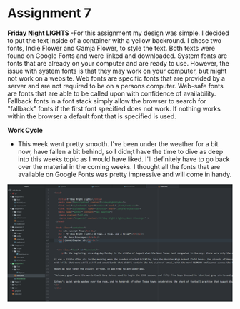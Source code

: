 # Assignment 7

**Friday Night LIGHTS**
-For this assignment my design was simple. I decided to put the text inside of a container
with a yellow backround. I chose two fonts, Indie Flower and Gamja Flower, to style the text. Both texts
were found on Google Fonts and were linked and downloaded. System fonts are fonts that are already on your computer and are
ready to use. However, the issue with system fonts is that they may work on your computer, but might not work on a website. Web fonts are specific fonts that are provided by a server and are not required to be on a persons computer. Web-safe fonts are fonts that are able to be called upon with confidence of
availability. Fallback fonts in a font stack simply allow the browser to search for "fallback" fonts if the first font specified does not work. If
nothing works within the browser a default font that is specified is used.

**Work Cycle**
- This week went pretty smooth. I've been under the weather for a bit now, have fallen a bit behind, so I didn;t have the time to dive
as deep into this weeks topic as I would have liked. I'll definitely have to go back over the material in the coming weeks. I thought all the fonts
that are available on Google Fonts was pretty impressive and will come in handy.

![my screenshot](./Images/Capture.PNG)
